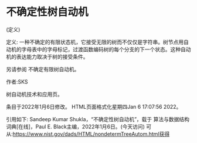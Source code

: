 # 不确定性树自动机


(定义)



定义:
一种不确定的有限状态机，它接受无限的树而不仅仅是字符串。树节点用自动机的字母表中的字母标记，过渡函数编码树的每个分支的下一个状态。这种自动机的表达能力取决于树的接受条件。



另请参阅
不确定有限树自动机。


作者:SKS


树自动机技术和应用页。








条目于2022年1月6日修改。
HTML页面格式化星期四Jan 6 17:07:56 2022。



引用如下:
Sandeep Kumar Shukla，“不确定性树自动机”，载于
算法与数据结构词典[在线]，Paul E. Black主编，2022年1月6日。(今天访问)
可从:https://www.nist.gov/dads/HTML/nondetermTreeAutom.html获得
